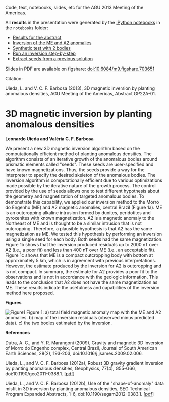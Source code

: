 Code, text, notebooks, slides, etc for the AGU 2013 Meeting of the Americas.

All **results** in the presentation were generated by the
[IPython notebooks](http://pyvideo.org/video/1744/teaching-with-the-ipython-notebook)
in the `notebooks` folder:

* [Results for the abstract](http://nbviewer.ipython.org/urls/raw.github.com/leouieda/agu-cancun2013/master/notebooks/abstract-results.ipynb)
* [Inversion of the ME and A2 anomalies](http://nbviewer.ipython.org/urls/raw.github.com/leouieda/agu-cancun2013/master/notebooks/ME-A2-inversion.ipynb)
* [Synthetic test with 2 bodies](http://nbviewer.ipython.org/urls/raw.github.com/leouieda/agu-cancun2013/master/notebooks/two-bodies.ipynb)
* [Run an inversion step-by-step](http://nbviewer.ipython.org/urls/raw.github.com/leouieda/agu-cancun2013/master/notebooks/steb-by-step.ipynb)
* [Extract seeds from a previous solution](http://nbviewer.ipython.org/urls/raw.github.com/leouieda/agu-cancun2013/master/notebooks/spine.ipynb)

Slides in PDF are available on figshare:
[doi:10.6084/m9.figshare.703651](http://dx.doi.org/10.6084/m9.figshare.703651)

Citation:

Uieda, L. and V. C. F. Barbosa (2013), 3D magnetic inversion by planting
anomalous densities, AGU Meeting of the Americas, Abstract GP22A-01.


# 3D magnetic inversion by planting anomalous densities

**Leonardo Uieda and Valéria C. F. Barbosa**

We present a new
3D magnetic inversion algorithm
based on
the computationally efficient method
of planting anomalous densities.
The algorithm consists
of an iterative growth
of the anomalous bodies
around prismatic elements
called "seeds".
These seeds are user-specified
and have known magnetizations.
Thus,
the seeds provide
a way for the interpreter
to specify the desired skeleton
of the anomalous bodies.
The inversion algorithm
is computationally efficient
due to various optimizations
made possible by
the iterative nature
of the growth process.
The control provided
by the use of seeds
allows one
to test different hypothesis
about the geometry
and magnetization
of targeted anomalous bodies.
To demonstrate this capability,
we applied our inversion method
to the Morro do Engenho (ME)
and A2 magnetic anomalies, central Brazil
(Figure 1a).
ME is an outcropping alkaline intrusion
formed by dunites, peridotites and pyroxenites
with known magnetization.
A2 is a magnetic anomaly
to the Northeast of ME
and is thought to be
a similar intrusion
that is not outcropping.
Therefore,
a plausible hypothesis
is that A2 has
the same magnetization
as ME.
We tested this hypothesis
by performing an inversion
using a single seed
for each body.
Both seeds had
the same magnetization.
Figure 1b shows that
the inversion produced
residuals up to 2000 nT
over A2
(i.e., a poor fit)
and less than 400 nT
over ME
(i.e., an acceptable fit).
Figure 1c shows that
ME is a compact outcropping body
with bottom at
approximately 5 km,
which is in agreement
with previous interpretations.
However,
the estimate produced
by the inversion
for A2 is outcropping
and is not compact.
In summary,
the estimate for A2
provides a poor fit
to the observations
and is not in accordance
with the geologic information.
This leads to the conclusion
that A2 does not have
the same magnetization as ME.
These results
indicate the usefulness
and capabilities
of the inversion method
here proposed.

**Figures**

![Figure1](https://raw.github.com/leouieda/agu-cancun2013/2a511285b989abbb442183496ca5bfc9b4c2cfa5/morro-do-engenho/figs/me-a2.png?login=leouieda&token=906b42234761b2be4edaad11976d16ca)
Figure 1: a) total field magnetic anomaly map with the ME and A2 anomalies.
b) map of the inversion residuals (observed minus predicted data).
c) the two bodies estimated by the inversion.

**References**

Dutra, A. C., and Y. R. Marangoni (2009), Gravity and magnetic 3D inversion of
Morro do Engenho complex, Central Brazil, Journal of South American Earth
Sciences, 28(2), 193-203, doi:10.1016/j.jsames.2009.02.006.

Uieda, L., and V. C. F. Barbosa (2012a), Robust 3D gravity gradient inversion
by planting anomalous densities, Geophysics, 77(4), G55-G66,
doi:10.1190/geo2011-0388.1.
[[pdf](http://www.fatiando.org/papers/Uieda,Barbosa_2012(2).pdf)]


Uieda, L., and V. C. F. Barbosa (2012b), Use of the "shape-of-anomaly" data
misfit in 3D inversion by planting anomalous densities, SEG Technical Program
Expanded Abstracts, 1-6, doi:10.1190/segam2012-0383.1.
[[pdf](http://www.fatiando.org/papers/Uieda,Barbosa_2012(3).pdf)]
